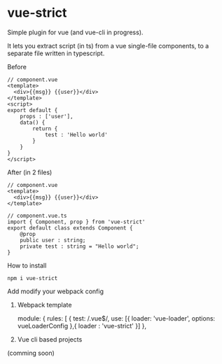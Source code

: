
# vue-strict

Simple plugin for vue (and vue-cli in progress).

It lets you extract script (in ts) from a vue single-file components, to a separate file written in typescript.

Before

    // component.vue
    <template>
	  <div>{{msg}} {{user}}</div>
	</template>
	<script>
	export default {
		props : ['user'],
		data() {
			return {
				test : 'Hello world'
			}
		}
	}
	</script>

After (in 2 files)

    // component.vue
    <template>
	  <div>{{msg}} {{user}}</div>
	</template>

	// component.vue.ts
	import { Component, prop } from 'vue-strict'
	export default class extends Component {
		@prop
		public user : string;		
		private test : string = "Hello world";
	}


How to install

	npm i vue-strict
	
Add modify your webpack config

1. Webpack template

	module: {
		rules: [
			{
				test: /\.vue$/,
				use: [{
					loader: 'vue-loader',
					options: vueLoaderConfig
				},{
					loader : 'vue-strict'
				}]
			},

2. Vue cli based projects

(comming soon)


